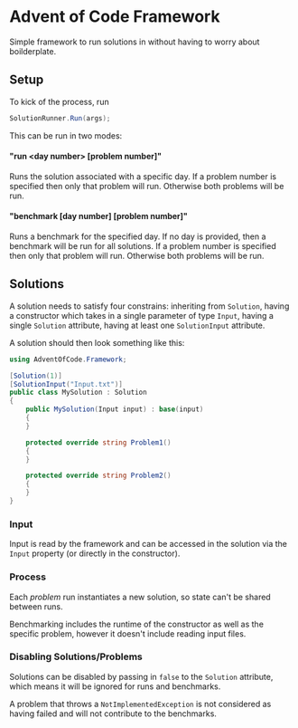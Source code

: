 # Advent of Code Framework

Simple framework to run solutions in without having to worry about boilderplate.

## Setup
To kick of the process, run
```csharp
SolutionRunner.Run(args);
```

This can be run in two modes:
#### "run &lt;day number&gt; [problem number]"
Runs the solution associated with a specific day. If a problem number is specified then only that problem will run. Otherwise both problems will be run.

#### "benchmark [day number] [problem number]"
Runs a benchmark for the specified day. If no day is provided, then a benchmark will be run for all solutions. If a problem number is specified then only that problem will run. Otherwise both problems will be run.

## Solutions

A solution needs to satisfy four constrains: inheriting from `Solution`, having a constructor which takes in a single parameter of type `Input`, having a single `Solution` attribute, having at least one `SolutionInput` attribute.

A solution should then look something like this:

```csharp
using AdventOfCode.Framework;

[Solution(1)]
[SolutionInput("Input.txt")]
public class MySolution : Solution
{
    public MySolution(Input input) : base(input)
    {
    }

    protected override string Problem1()
    {
    }

    protected override string Problem2()
    {
    }
}
```

### Input

Input is read by the framework and can be accessed in the solution via the `Input` property (or directly in the constructor).

### Process

Each *problem* run instantiates a new solution, so state can't be shared between runs.

Benchmarking includes the runtime of the constructor as well as the specific problem, however it doesn't include reading input files.

### Disabling Solutions/Problems

Solutions can be disabled by passing in `false` to the `Solution` attribute, which means it will be ignored for runs and benchmarks.

A problem that throws a `NotImplementedException` is not considered as having failed and will not contribute to the benchmarks.
